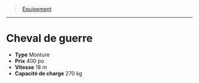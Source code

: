 ﻿---
!EquipmentItem
Type: Monture
Price: 400 po
WeightCapacity: 270 kg
Speed: 18 m
Id: equipment_hd.md#cheval-de-guerre
ParentLink: equipment_hd.md#Équipement
Name: Cheval de guerre
ParentName: Équipement
NameLevel: 1
Attributes:
  Name: Cheval de guerre
  Markdown: >+
    # <!--Name-->Cheval de guerre<!--/Name-->


    - **Type** <!--Type-->Monture<!--/Type-->

    - **Prix** <!--Price-->400 po<!--/Price-->

    - **Vitesse** <!--Speed-->18 m<!--/Speed-->

    - **Capacité de charge** <!--WeightCapacity-->270 kg<!--/WeightCapacity-->

  Type: Monture
  Price: 400 po
  Speed: 18 m
  WeightCapacity: 270 kg
AttributesDictionary: >+
  Name: Cheval de guerre

  Markdown: >+

    # <!--Name-->Cheval de guerre<!--/Name-->





    - **Type** <!--Type-->Monture<!--/Type-->



    - **Prix** <!--Price-->400 po<!--/Price-->



    - **Vitesse** <!--Speed-->18 m<!--/Speed-->



    - **Capacité de charge** <!--WeightCapacity-->270 kg<!--/WeightCapacity-->



  Type: Monture

  Price: 400 po

  Speed: 18 m

  WeightCapacity: 270 kg

---
> [Équipement](hd_equipment.md)

---

# Cheval de guerre

- **Type** Monture
- **Prix** 400 po
- **Vitesse** 18 m
- **Capacité de charge** 270 kg

